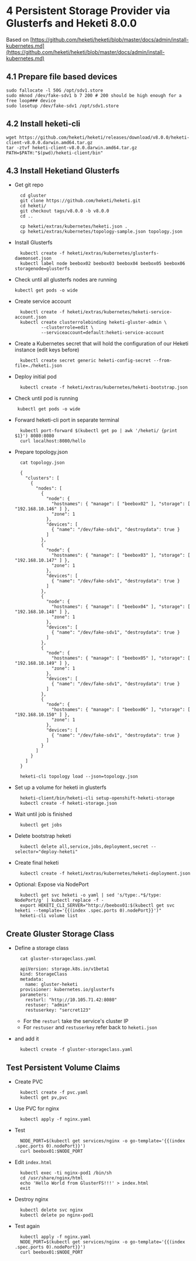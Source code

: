 # 4 Persistent Storage Provider via Glusterfs and Heketi 8.0.0 

Based on [https://github.com/heketi/heketi/blob/master/docs/admin/install-kubernetes.md](https://github.com/heketi/heketi/blob/master/docs/admin/install-kubernetes.md)

## 4.1 Prepare file based devices

    sudo fallocate -l 50G /opt/sdv1.store
    sudo mknod /dev/fake-sdv1 b 7 200 # 200 should be high enough for a free loop### device
    sudo losetup /dev/fake-sdv1 /opt/sdv1.store

## 4.2 Install heketi-cli

    wget https://github.com/heketi/heketi/releases/download/v8.0.0/heketi-client-v8.0.0.darwin.amd64.tar.gz
    tar -ztvf heketi-client-v8.0.0.darwin.amd64.tar.gz
    PATH=$PATH:"$(pwd)/heketi-client/bin"

## 4.3 Install Heketiand Glusterfs

- Get git repo

        cd gluster
        git clone https://github.com/heketi/heketi.git
        cd heketi/
        git checkout tags/v8.0.0 -b v8.0.0
        cd ..

        cp heketi/extras/kubernetes/heketi.json .
        cp heketi/extras/kubernetes/topology-sample.json topology.json

- Install Glusterfs 

        kubectl create -f heketi/extras/kubernetes/glusterfs-daemonset.json
        kubectl label node beebox02 beebox03 beebox04 beebox05 beebox06 storagenode=glusterfs

- Check until all glusterfs nodes are running

      kubectl get pods -o wide

- Create service account

        kubectl create -f heketi/extras/kubernetes/heketi-service-account.json
        kubectl create clusterrolebinding heketi-gluster-admin \
                --clusterrole=edit \
                --serviceaccount=default:heketi-service-account

- Create a Kubernetes secret that will hold the configuration of our Heketi instance (edit keys before)

        kubectl create secret generic heketi-config-secret --from-file=./heketi.json

- Deploy initial pod

        kubectl create -f heketi/extras/kubernetes/heketi-bootstrap.json

- Check until pod is running

       kubectl get pods -o wide

- Forward heketi-cli port in separate terminal

        kubectl port-forward $(kubectl get po | awk '/heketi/ {print $1}') 8080:8080
        curl localhost:8080/hello

- Prepare topology.json

        cat topology.json

        {
          "clusters": [
            {
              "nodes": [
                {
                  "node": {
                    "hostnames": { "manage": [ "beebox02" ], "storage": [ "192.168.10.146" ] },
                    "zone": 1
                  },
                  "devices": [
                    { "name": "/dev/fake-sdv1", "destroydata": true }
                  ]
                },
                {
                  "node": {
                    "hostnames": { "manage": [ "beebox03" ], "storage": [ "192.168.10.147" ] },
                    "zone": 1
                  },
                  "devices": [
                    { "name": "/dev/fake-sdv1", "destroydata": true }
                  ]
                },
                {
                  "node": {
                    "hostnames": { "manage": [ "beebox04" ], "storage": [ "192.168.10.148" ] },
                    "zone": 1
                  },
                  "devices": [
                    { "name": "/dev/fake-sdv1", "destroydata": true }
                  ]
                },
                {
                  "node": {
                    "hostnames": { "manage": [ "beebox05" ], "storage": [ "192.168.10.149" ] },
                    "zone": 1
                  },
                  "devices": [
                    { "name": "/dev/fake-sdv1", "destroydata": true }
                  ]
                },
                {
                  "node": {
                    "hostnames": { "manage": [ "beebox06" ], "storage": [ "192.168.10.150" ] },
                    "zone": 1
                  },
                  "devices": [
                    { "name": "/dev/fake-sdv1", "destroydata": true }
                  ]
                }
              ]
            }
          ]
        }

        heketi-cli topology load --json=topology.json

- Set up a volume for heketi in glusterfs

        heketi-client/bin/heketi-cli setup-openshift-heketi-storage
        kubectl create -f heketi-storage.json

- Wait until job is finished

        kubectl get jobs

- Delete bootstrap heketi

        kubectl delete all,service,jobs,deployment,secret --selector="deploy-heketi"

- Create final heketi

        kubectl create -f heketi/extras/kubernetes/heketi-deployment.json 

- Optional: Expose via NodePort

        kubectl get svc heketi -o yaml | sed 's/type:.*$/type: NodePort/g' | kubectl replace -f -
        export HEKETI_CLI_SERVER="http://beebox01:$(kubectl get svc heketi --template='{{(index .spec.ports 0).nodePort}}')"
        heketi-cli volume list


## Create Gluster Storage Class

- Define a storage class

        cat gluster-storageclass.yaml
        
        apiVersion: storage.k8s.io/v1beta1
        kind: StorageClass
        metadata:
          name: gluster-heketi
        provisioner: kubernetes.io/glusterfs
        parameters:
          resturl: "http://10.105.71.42:8080"
          restuser: "admin"
          restuserkey: "sercret123"
     
    - For the `resturl` take the service's cluster IP
    - For `restuser` and `restuserkey` refer back to `heketi.json`

- and add it

        kubectl create -f gluster-storageclass.yaml

## Test Persistent Volume Claims

- Create PVC

        kubectl create -f pvc.yaml
        kubectl get pv,pvc

- Use PVC for nginx

        kubectl apply -f nginx.yaml

- Test

        NODE_PORT=$(kubectl get services/nginx -o go-template='{{(index .spec.ports 0).nodePort}}')
        curl beebox01:$NODE_PORT

- Edit `index.html`

        kubectl exec -ti nginx-pod1 /bin/sh
        cd /usr/share/nginx/html
        echo 'Hello World from GlusterFS!!!' > index.html
        exit

- Destroy nginx

        kubectl delete svc nginx
        kubectl delete po nginx-pod1

- Test again

        kubectl apply -f nginx.yaml
        NODE_PORT=$(kubectl get services/nginx -o go-template='{{(index .spec.ports 0).nodePort}}')
        curl beebox01:$NODE_PORT


